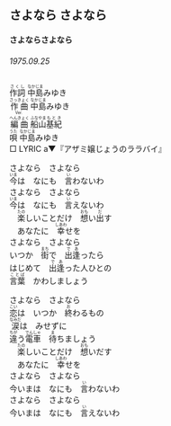 ## さよなら さよなら
#### さよならさよなら
###### 1975.09.25


<ruby><rb>作詞</rb><rp>(</rp><rt>さくし</rt><rp>)</rp></ruby> <ruby><rb>中島</rb><rp>(</rp><rt>なかじま</rt><rp>)</rp></ruby>みゆき   
<ruby><rb>作曲</rb><rp>(</rp><rt>さっきょく</rt><rp>)</rp></ruby>  <ruby><rb>中島</rb><rp>(</rp><rt>なかじま</rt><rp>)</rp></ruby>みゆき  
<ruby><rb><ruby><rb>編曲</rb><rp>(</rp><rt>へんきょく</rt><rp>)</rp></ruby> </rb><rp>(</rp><rt>Ver.</rt><rp>)</rp></ruby>   <ruby><rb>船山</rb><rp>(</rp><rt>ふなやま</rt><rp>)</rp></ruby><ruby><rb>基紀</rb><rp>(</rp><rt>もとき</rt><rp>)</rp></ruby>  
<ruby><rb>唄</rb><rp>(</rp><rt>うた</rt><rp>)</rp></ruby>  <ruby><rb>中島</rb><rp>(</rp><rt>なかじま</rt><rp>)</rp></ruby>みゆき        
□ LYRIC </rb><rp>(</rp><rt>a</rt><rp>)</rp></ruby>▼『アザミ嬢じょうのララバイ』  


さよなら　さよなら  
<ruby><rb>今</rb><rp>(</rp><rt>いま</rt><rp>)</rp></ruby>は　なにも　<ruby><rb>言</rb><rp>(</rp><rt>い</rt><rp>)</rp></ruby>わないわ  
さよなら　さよなら  
<ruby><rb>今</rb><rp>(</rp><rt>いま</rt><rp>)</rp></ruby>は　なにも　<ruby><rb>言</rb><rp>(</rp><rt>い</rt><rp>)</rp></ruby>えないわ  
　<ruby><rb>楽</rb><rp>(</rp><rt>たの</rt><rp>)</rp></ruby>しいことだけ　<ruby><rb>想</rb><rp>(</rp><rt>おも</rt><rp>)</rp></ruby>い<ruby><rb>出</rb><rp>(</rp><rt>だ</rt><rp>)</rp></ruby>す  
　あなたに　<ruby><rb>幸</rb><rp>(</rp><rt>しあわ</rt><rp>)</rp></ruby>せを  
さよなら　さよなら  
いつか　<ruby><rb>街</rb><rp>(</rp><rt>まち</rt><rp>)</rp></ruby>で　<ruby><rb>出逢</rb><rp>(</rp><rt>であ</rt><rp>)</rp></ruby>ったら  
はじめて　<ruby><rb>出逢</rb><rp>(</rp><rt>であ</rt><rp>)</rp></ruby>った人ひとの  
<ruby><rb>言葉</rb><rp>(</rp><rt>ことば</rt><rp>)</rp></ruby>　かわしましょう  
  
さよなら　さよなら  
<ruby><rb>恋</rb><rp>(</rp><rt>こい</rt><rp>)</rp></ruby>は　いつか　<ruby><rb>終</rb><rp>(</rp><rt>お</rt><rp>)</rp></ruby>わるもの  
<ruby><rb>涙</rb><rp>(</rp><rt>なみだ</rt><rp>)</rp></ruby>は　みせずに  
<ruby><rb>違</rb><rp>(</rp><rt>ちが</rt><rp>)</rp></ruby>う<ruby><rb>電車</rb><rp>(</rp><rt>でんしゃ</rt><rp>)</rp></ruby>　<ruby><rb>待</rb><rp>(</rp><rt>ま</rt><rp>)</rp></ruby>ちましょう  
　<ruby><rb>楽</rb><rp>(</rp><rt>たの</rt><rp>)</rp></ruby>しいことだけ　<ruby><rb>想</rb><rp>(</rp><rt>おも</rt><rp>)</rp></ruby>いだす  
　あなたに　<ruby><rb>幸</rb><rp>(</rp><rt>しあわ</rt><rp>)</rp></ruby>せを  
さよなら　さよなら  
今いまは　なにも　<ruby><rb>言</rb><rp>(</rp><rt>い</rt><rp>)</rp></ruby>わないわ  
さよなら　さよなら  
今いまは　なにも　<ruby><rb>言</rb><rp>(</rp><rt>い</rt><rp>)</rp></ruby>えないわ  
